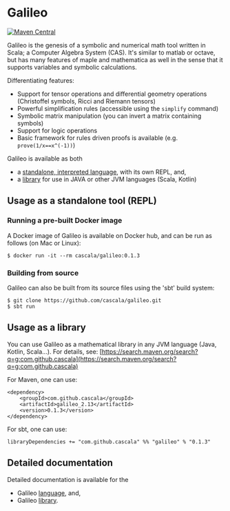 # Galileo

[![Maven Central](https://maven-badges.herokuapp.com/maven-central/com.github.cascala/galileo_2.13/badge.svg)](https://maven-badges.herokuapp.com/maven-central/com.github.cascala/galileo_2.13/)

Galileo is the genesis of a symbolic and numerical math tool written in Scala; a Computer Algebra System (CAS).
It's similar to matlab or octave, but has many features of maple and mathematica as well in the sense that it supports variables and symbolic calculations.

Differentiating features:
* Support for tensor operations and differential geometry operations (Christoffel symbols, Ricci and Riemann tensors)
* Powerful simplification rules (accessible using the `simplify` command)
* Symbolic matrix manipulation (you can invert a matrix containing symbols)
* Support for logic operations
* Basic framework for rules driven proofs is available (e.g. `prove(1/x==x^(-1))`)

Galileo is available as both
* a [standalone, interpreted language](docs/language.md), with its own REPL, and, 
* a [library](docs/library.md) for use in JAVA or other JVM languages (Scala, Kotlin)

## Usage as a standalone tool (REPL)

### Running a pre-built Docker image
A Docker image of Galileo is available on Docker hub, and can be run as follows (on Mac or Linux):
```
$ docker run -it --rm cascala/galileo:0.1.3
```

### Building from source

Galileo can also be built from its source files using the 'sbt' build system:
```
$ git clone https://github.com/cascala/galileo.git
$ sbt run
```

## Usage as a library
You can use Galileo as a mathematical library in any JVM language (Java, Kotlin, Scala...).
For details, see:
[https://search.maven.org/search?q=g:com.github.cascala](https://search.maven.org/search?q=g:com.github.cascala)

For Maven, one can use:
```
<dependency>
    <groupId>com.github.cascala</groupId>
    <artifactId>galileo_2.13</artifactId>
    <version>0.1.3</version>
</dependency>
```

For sbt, one can use:
```
libraryDependencies += "com.github.cascala" %% "galileo" % "0.1.3"
```


## Detailed documentation
Detailed documentation is available for the 
* Galileo [language](docs/language.md), and, 
* Galileo [library](docs/library.md). 
